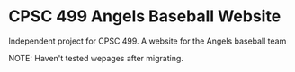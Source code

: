 # CPSC 499 Angels Baseball Website
 Independent project for CPSC 499. A website for the Angels baseball team

NOTE: Haven't tested wepages after migrating. 
